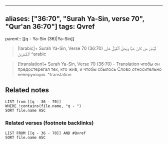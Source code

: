 
---
aliases: ["36:70", "Surah Ya-Sin, verse 70", "Qur'an 36:70"]
tags: Qvref
---

parent:: [[q - Ya-Sin (36)|Ya-Sin]]

> [!arabic]+ Surah Ya-Sin, Verse 70 (36:70)
> <span class="quran-arabic">لِّيُنذِرَ مَن كَانَ حَيًّا وَيَحِقَّ ٱلْقَوْلُ عَلَى ٱلْكَـٰفِرِينَ</span>
^arabic

> [!translation]+ Surah Ya-Sin, Verse 70 (36:70) - Translation
> чтобы он предостерегал тех, кто жив, и чтобы сбылось Слово относительно неверующих.
^translation



## Related notes
```dataview
LIST from [[q - 36 - 70]]
WHERE !contains(file.name, "q - ")
SORT file.name ASC
```

### Related verses (footnote backlinks)
```dataview
LIST FROM [[q - 36 - 70]] AND #Qvref
SORT file.name ASC
```

